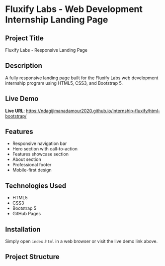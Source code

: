 # Fluxify Labs - Web Development Internship Landing Page

## Project Title
Fluxify Labs - Responsive Landing Page

## Description
A fully responsive landing page built for the Fluxify Labs web development internship program using HTML5, CSS3, and Bootstrap 5.

## Live Demo
**Live URL**: https://ndagijimanadamour2020.github.io/internship-fluxify/html-bootstrap/

## Features
- Responsive navigation bar
- Hero section with call-to-action
- Features showcase section
- About section
- Professional footer
- Mobile-first design

## Technologies Used
- HTML5
- CSS3
- Bootstrap 5
- GitHub Pages

## Installation
Simply open `index.html` in a web browser or visit the live demo link above.

## Project Structure
